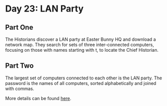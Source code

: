 # Day 23: LAN Party

## Part One

The Historians discover a LAN party at Easter Bunny HQ and download a network map. They search for sets of three inter-connected computers, focusing on those with names starting with t, to locate the Chief Historian.

## Part Two

The largest set of computers connected to each other is the LAN party. The password is the names of all computers, sorted alphabetically and joined with commas.

More details can be found [here](https://adventofcode.com/2024/day/23).
